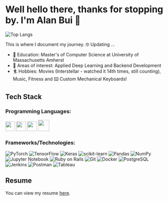 # Well hello there, thanks for stopping by. I'm Alan Bui 👋

![Top Langs](https://github-readme-stats.vercel.app/api/top-langs/?username=alanbui2808&size_weight=0.5&count_weight=0.5&theme=dark)

This is where I document my journey. 🤓 Updating ...

* 📖 Education: Master's of Computer Science at University of Massachusetts Amherst 
* 🤖 Areas of interest: Applied Deep Learning and Backend Development  
* 🏄 Hobbies: Movies (Interstellar - watched it 14th times, still counting), Music, Fitness and ⌨️ Custom Mechanical Keyboards!

## Tech Stack
### Programming Languages:
<img height="30" src="https://user-images.githubusercontent.com/25181517/183423507-c056a6f9-1ba8-4312-a350-19bcbc5a8697.png"> <img height="30" src="https://user-images.githubusercontent.com/25181517/192603745-7d34df9e-7756-4756-a539-6a61badf7a80.png">  <img height="30" src="https://user-images.githubusercontent.com/25181517/192106073-90fffafe-3562-4ff9-a37e-c77a2da0ff58.png"> <img height="35" src="https://github.com/alanbui2808/alanbui2808/assets/47062764/934a1680-ac20-4c5e-ab85-31281f2d2a3a">

### Frameworks/Technologies:
![PyTorch](https://img.shields.io/badge/PyTorch-%23EE4C2C.svg?style=for-the-badge&logo=PyTorch&logoColor=white)
![TensorFlow](https://img.shields.io/badge/TensorFlow-%23FF6F00.svg?style=for-the-badge&logo=TensorFlow&logoColor=white)
![Keras](https://img.shields.io/badge/keras-D00000.svg?style=for-the-badge&logo=keras&logoColor=white)
![scikit-learn](https://img.shields.io/badge/scikit--learn-%23F7931E.svg?style=for-the-badge&logo=scikit-learn&logoColor=white)
![Pandas](https://img.shields.io/badge/pandas-%23150458.svg?style=for-the-badge&logo=pandas&logoColor=white)
![NumPy](https://img.shields.io/badge/numpy-%23013243.svg?style=for-the-badge&logo=numpy&logoColor=white)
![Jupyter Notebook](https://img.shields.io/badge/jupyter-%23FA0F00.svg?style=for-the-badge&logo=jupyter&logoColor=white)
![Ruby on Rails](https://img.shields.io/badge/rails-CC0000.svg?style=for-the-badge&logo=rubyonrails&logoColor=white)
![Git](https://img.shields.io/badge/git-F05032.svg?style=for-the-badge&logo=git&logoColor=white)
![Docker](https://img.shields.io/badge/docker-2496ED.svg?style=for-the-badge&logo=docker&logoColor=white)
![PostgreSQL](https://img.shields.io/badge/postgresql-4169E1.svg?style=for-the-badge&logo=postgresql&logoColor=white)
![Jenkins](https://img.shields.io/badge/jenkins-D24939.svg?style=for-the-badge&logo=jenkins&logoColor=white)
![Postman](https://img.shields.io/badge/postman-FF6C37.svg?style=for-the-badge&logo=postman&logoColor=white)
![Tableau](https://img.shields.io/badge/tableau-E97627.svg?style=for-the-badge&logo=tableau&logoColor=white)


## Resume
You can view my resume [here](https://github.com/alanbui2808/alanbui2808/blob/main/QHBui_Resume%CC%81.pdf).
